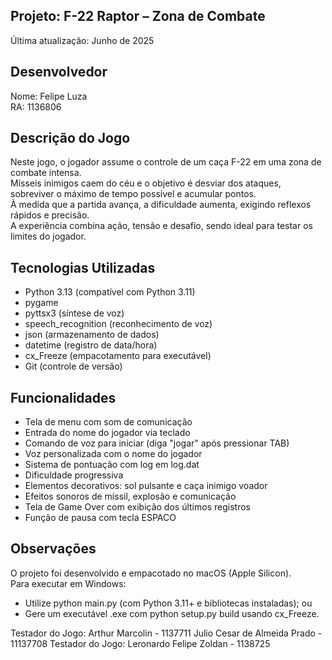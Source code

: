 ## Projeto: F-22 Raptor – Zona de Combate  
Última atualização: Junho de 2025  

## Desenvolvedor  
Nome: Felipe Luza  
RA: 1136806  

## Descrição do Jogo  
Neste jogo, o jogador assume o controle de um caça F-22 em uma zona de combate intensa.  
Mísseis inimigos caem do céu e o objetivo é desviar dos ataques, sobreviver o máximo de tempo possível e acumular pontos.  
À medida que a partida avança, a dificuldade aumenta, exigindo reflexos rápidos e precisão.  
A experiência combina ação, tensão e desafio, sendo ideal para testar os limites do jogador.  

## Tecnologias Utilizadas  
- Python 3.13 (compatível com Python 3.11)  
- pygame  
- pyttsx3 (síntese de voz)  
- speech_recognition (reconhecimento de voz)  
- json (armazenamento de dados)  
- datetime (registro de data/hora)  
- cx_Freeze (empacotamento para executável)  
- Git (controle de versão)  

## Funcionalidades  
- Tela de menu com som de comunicação  
- Entrada do nome do jogador via teclado  
- Comando de voz para iniciar (diga "jogar" após pressionar TAB)  
- Voz personalizada com o nome do jogador  
- Sistema de pontuação com log em log.dat  
- Dificuldade progressiva  
- Elementos decorativos: sol pulsante e caça inimigo voador  
- Efeitos sonoros de míssil, explosão e comunicação  
- Tela de Game Over com exibição dos últimos registros  
- Função de pausa com tecla ESPACO  

## Observações  
O projeto foi desenvolvido e empacotado no macOS (Apple Silicon).  
Para executar em Windows:  
- Utilize python main.py (com Python 3.11+ e bibliotecas instaladas); ou  
- Gere um executável .exe com python setup.py build usando cx_Freeze.

Testador do Jogo: Arthur Marcolin - 1137711
Julio Cesar de Almeida Prado - 11137708
Testador do Jogo: Leronardo Felipe Zoldan - 1138725
